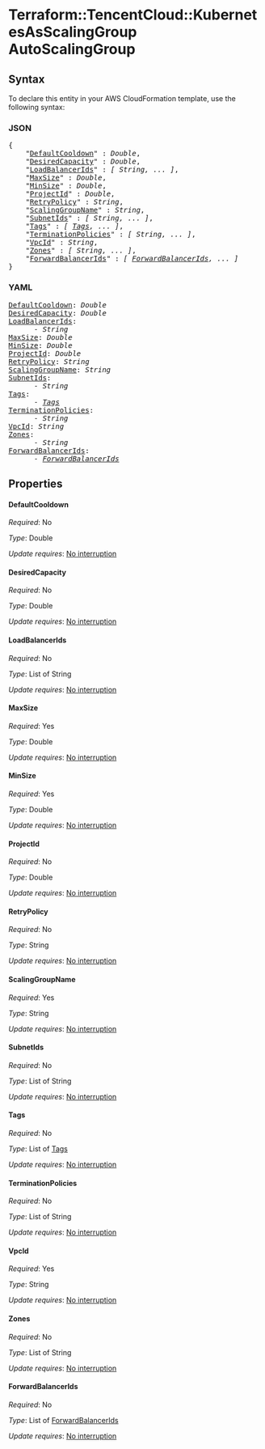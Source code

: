 # Terraform::TencentCloud::KubernetesAsScalingGroup AutoScalingGroup

## Syntax

To declare this entity in your AWS CloudFormation template, use the following syntax:

### JSON

<pre>
{
    "<a href="#defaultcooldown" title="DefaultCooldown">DefaultCooldown</a>" : <i>Double</i>,
    "<a href="#desiredcapacity" title="DesiredCapacity">DesiredCapacity</a>" : <i>Double</i>,
    "<a href="#loadbalancerids" title="LoadBalancerIds">LoadBalancerIds</a>" : <i>[ String, ... ]</i>,
    "<a href="#maxsize" title="MaxSize">MaxSize</a>" : <i>Double</i>,
    "<a href="#minsize" title="MinSize">MinSize</a>" : <i>Double</i>,
    "<a href="#projectid" title="ProjectId">ProjectId</a>" : <i>Double</i>,
    "<a href="#retrypolicy" title="RetryPolicy">RetryPolicy</a>" : <i>String</i>,
    "<a href="#scalinggroupname" title="ScalingGroupName">ScalingGroupName</a>" : <i>String</i>,
    "<a href="#subnetids" title="SubnetIds">SubnetIds</a>" : <i>[ String, ... ]</i>,
    "<a href="#tags" title="Tags">Tags</a>" : <i>[ <a href="autoscalinggroup-tags.md">Tags</a>, ... ]</i>,
    "<a href="#terminationpolicies" title="TerminationPolicies">TerminationPolicies</a>" : <i>[ String, ... ]</i>,
    "<a href="#vpcid" title="VpcId">VpcId</a>" : <i>String</i>,
    "<a href="#zones" title="Zones">Zones</a>" : <i>[ String, ... ]</i>,
    "<a href="#forwardbalancerids" title="ForwardBalancerIds">ForwardBalancerIds</a>" : <i>[ <a href="autoscalinggroup-forwardbalancerids.md">ForwardBalancerIds</a>, ... ]</i>
}
</pre>

### YAML

<pre>
<a href="#defaultcooldown" title="DefaultCooldown">DefaultCooldown</a>: <i>Double</i>
<a href="#desiredcapacity" title="DesiredCapacity">DesiredCapacity</a>: <i>Double</i>
<a href="#loadbalancerids" title="LoadBalancerIds">LoadBalancerIds</a>: <i>
      - String</i>
<a href="#maxsize" title="MaxSize">MaxSize</a>: <i>Double</i>
<a href="#minsize" title="MinSize">MinSize</a>: <i>Double</i>
<a href="#projectid" title="ProjectId">ProjectId</a>: <i>Double</i>
<a href="#retrypolicy" title="RetryPolicy">RetryPolicy</a>: <i>String</i>
<a href="#scalinggroupname" title="ScalingGroupName">ScalingGroupName</a>: <i>String</i>
<a href="#subnetids" title="SubnetIds">SubnetIds</a>: <i>
      - String</i>
<a href="#tags" title="Tags">Tags</a>: <i>
      - <a href="autoscalinggroup-tags.md">Tags</a></i>
<a href="#terminationpolicies" title="TerminationPolicies">TerminationPolicies</a>: <i>
      - String</i>
<a href="#vpcid" title="VpcId">VpcId</a>: <i>String</i>
<a href="#zones" title="Zones">Zones</a>: <i>
      - String</i>
<a href="#forwardbalancerids" title="ForwardBalancerIds">ForwardBalancerIds</a>: <i>
      - <a href="autoscalinggroup-forwardbalancerids.md">ForwardBalancerIds</a></i>
</pre>

## Properties

#### DefaultCooldown

_Required_: No

_Type_: Double

_Update requires_: [No interruption](https://docs.aws.amazon.com/AWSCloudFormation/latest/UserGuide/using-cfn-updating-stacks-update-behaviors.html#update-no-interrupt)

#### DesiredCapacity

_Required_: No

_Type_: Double

_Update requires_: [No interruption](https://docs.aws.amazon.com/AWSCloudFormation/latest/UserGuide/using-cfn-updating-stacks-update-behaviors.html#update-no-interrupt)

#### LoadBalancerIds

_Required_: No

_Type_: List of String

_Update requires_: [No interruption](https://docs.aws.amazon.com/AWSCloudFormation/latest/UserGuide/using-cfn-updating-stacks-update-behaviors.html#update-no-interrupt)

#### MaxSize

_Required_: Yes

_Type_: Double

_Update requires_: [No interruption](https://docs.aws.amazon.com/AWSCloudFormation/latest/UserGuide/using-cfn-updating-stacks-update-behaviors.html#update-no-interrupt)

#### MinSize

_Required_: Yes

_Type_: Double

_Update requires_: [No interruption](https://docs.aws.amazon.com/AWSCloudFormation/latest/UserGuide/using-cfn-updating-stacks-update-behaviors.html#update-no-interrupt)

#### ProjectId

_Required_: No

_Type_: Double

_Update requires_: [No interruption](https://docs.aws.amazon.com/AWSCloudFormation/latest/UserGuide/using-cfn-updating-stacks-update-behaviors.html#update-no-interrupt)

#### RetryPolicy

_Required_: No

_Type_: String

_Update requires_: [No interruption](https://docs.aws.amazon.com/AWSCloudFormation/latest/UserGuide/using-cfn-updating-stacks-update-behaviors.html#update-no-interrupt)

#### ScalingGroupName

_Required_: Yes

_Type_: String

_Update requires_: [No interruption](https://docs.aws.amazon.com/AWSCloudFormation/latest/UserGuide/using-cfn-updating-stacks-update-behaviors.html#update-no-interrupt)

#### SubnetIds

_Required_: No

_Type_: List of String

_Update requires_: [No interruption](https://docs.aws.amazon.com/AWSCloudFormation/latest/UserGuide/using-cfn-updating-stacks-update-behaviors.html#update-no-interrupt)

#### Tags

_Required_: No

_Type_: List of <a href="autoscalinggroup-tags.md">Tags</a>

_Update requires_: [No interruption](https://docs.aws.amazon.com/AWSCloudFormation/latest/UserGuide/using-cfn-updating-stacks-update-behaviors.html#update-no-interrupt)

#### TerminationPolicies

_Required_: No

_Type_: List of String

_Update requires_: [No interruption](https://docs.aws.amazon.com/AWSCloudFormation/latest/UserGuide/using-cfn-updating-stacks-update-behaviors.html#update-no-interrupt)

#### VpcId

_Required_: Yes

_Type_: String

_Update requires_: [No interruption](https://docs.aws.amazon.com/AWSCloudFormation/latest/UserGuide/using-cfn-updating-stacks-update-behaviors.html#update-no-interrupt)

#### Zones

_Required_: No

_Type_: List of String

_Update requires_: [No interruption](https://docs.aws.amazon.com/AWSCloudFormation/latest/UserGuide/using-cfn-updating-stacks-update-behaviors.html#update-no-interrupt)

#### ForwardBalancerIds

_Required_: No

_Type_: List of <a href="autoscalinggroup-forwardbalancerids.md">ForwardBalancerIds</a>

_Update requires_: [No interruption](https://docs.aws.amazon.com/AWSCloudFormation/latest/UserGuide/using-cfn-updating-stacks-update-behaviors.html#update-no-interrupt)

